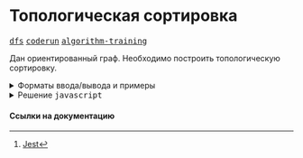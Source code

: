 # Топологическая сортировка

[<kbd>dfs</kbd>](https://youtube.com/live/0YjdZlgf9Ig)
[<kbd>coderun</kbd>](https://coderun.yandex.ru/problem/topological-sorting)
[<kbd>algorithm-training</kbd>](https://contest.yandex.ru/contest/45468/problems/34/)

Дан ориентированный граф. Необходимо построить топологическую сортировку.

<details>
<summary>Форматы ввода/вывода и примеры</summary>

## Формат ввода

В первой строке входного файла два натуральных числа $N$ и $M$ $(1 \leq N, M \leq 100 000)$ — количество вершин и рёбер в графе соответственно. Далее в M строках перечислены рёбра графа. Каждое ребро задаётся парой чисел — номерами начальной и конечной вершин соответственно.

## Формат вывода

Выведите любую топологическую сортировку графа в виде последовательности номеров вершин (перестановка чисел от $1$ до $N$). Если топологическую сортировку графа построить невозможно, выведите $-1$.

### Пример 1

<table width = "100%">
<tr>
<th>Ввод</th> <th>Вывод</th>
</tr>
<tr valign="top">
<td><pre>
<code>6 6
1 2
3 2
4 2
2 5
6 5
4 6
</code></pre></td>

<td><pre>
<code>4 6 3 1 2 5 
</code></pre></td>
</tr>
</table>

</details>

<details>
<summary>Решение <kbd>javascript</kbd></summary>

### 1. Установка зависимостей

```bash
npm install             # Установка зависимостей
```

### 2. Запуск тестирования решения в среде Jest[^1]

```bash
npm run test            # Unit-тестирование
```

</details>

#### Ссылки на документацию

[^1]: [Jest](https://jestjs.io/docs/getting-started)
